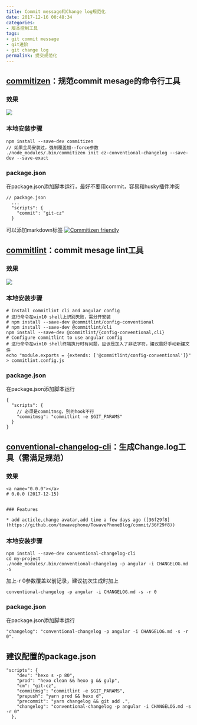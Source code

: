 ```yaml
---
title: Commit message和Change log规范化
date: 2017-12-16 00:48:34
categories:
- 版本控制工具
tags:
- git commit message
- git进阶
- git change log
permalink: 提交规范化
---
```


## [commitizen](https://github.com/commitizen/cz-cli)：规范commit mesage的命令行工具
### 效果
![](/resource/add-commit.png)
<!--more-->
### 本地安装步骤
```
npm install --save-dev commitizen
// 如果全局安装过，强制覆盖加--force参数
./node_modules/.bin/commitizen init cz-conventional-changelog --save-dev --save-exact
```

### package.json
在package.json添加脚本运行，最好不要用commit，容易和husky插件冲突
```
// package.json
  ...
  "scripts": {
    "commit": "git-cz"
  }
```
可以添加markdown标签
[![Commitizen friendly](https://img.shields.io/badge/commitizen-friendly-brightgreen.svg)](http://commitizen.github.io/cz-cli/)

## [commitlint](https://github.com/marionebl/commitlint)：commit mesage lint工具
### 效果
![](/resource/commitlint.svg)
### 本地安装步骤
```
# Install commitlint cli and angular config
# 这行命令在win10 shell上识别失败，需分开安装
# npm install --save-dev @commitlint/config-conventional
# npm install --save-dev @commitlint/cli
npm install --save-dev @commitlint/{config-conventional,cli}
# Configure commitlint to use angular config
# 这行命令在win10 shell终端执行时有问题，应该是加入了非法字符，建议最好手动新建文件
echo "module.exports = {extends: ['@commitlint/config-conventional']}" > commitlint.config.js
```
### package.json
在package.json添加脚本运行
```
{
  "scripts": {
    // 必须是commitmsg，别的hook不行
    "commitmsg": "commitlint -e $GIT_PARAMS"
  }
}
```

## [conventional-changelog-cli](https://github.com/conventional-changelog/conventional-changelog/tree/master/packages/conventional-changelog-cli)：生成Change.log工具（需满足规范）
### 效果
```
<a name="0.0.0"></a>
# 0.0.0 (2017-12-15)


### Features

* add acticle,change avatar,add time a few days ago ([36f29f8](https://github.com/towavephone/TowavePhoneBlog/commit/36f29f8))

```
### 本地安装步骤
```
npm install --save-dev conventional-changelog-cli
cd my-project
./node_modules/.bin/conventional-changelog -p angular -i CHANGELOG.md -s
```
加上-r 0参数覆盖以前记录，建议初次生成时加上
```
conventional-changelog -p angular -i CHANGELOG.md -s -r 0
```
### package.json
在package.json添加脚本运行
```
"changelog": "conventional-changelog -p angular -i CHANGELOG.md -s -r 0".
```

## 建议配置的package.json
```
"scripts": {
    "dev": "hexo s -p 80",
    "prod": "hexo clean && hexo g && gulp",
    "cm": "git-cz",
    "commitmsg": "commitlint -e $GIT_PARAMS",
    "prepush": "yarn prod && hexo d",
    "precommit": "yarn changelog && git add .",
    "changelog": "conventional-changelog -p angular -i CHANGELOG.md -s -r 0"
  },
```